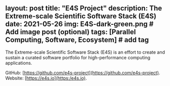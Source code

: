 layout: post
title: "E4S Project"
description: The Extreme-scale Scientific Software Stack (E4S)
date: 2021-05-26
img: E4S-dark-green.png # Add image post (optional)
tags: [Parallel Computing, Software, Ecosystem] # add tag
---
The Extreme-scale Scientific Software Stack (E4S) is an effort to create and sustain a curated software portfolio for high-performance computing applications.

GitHub: [https://github.com/e4s-project](https://github.com/e4s-project).  Website: [https://e4s.io](https:/e4s.io).
